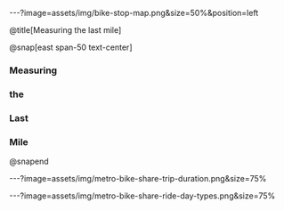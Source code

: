 ---?image=assets/img/bike-stop-map.png&size=50%&position=left

@title[Measuring the last mile]

@snap[east span-50 text-center]
### Measuring
### the
### Last
### Mile
@snapend


---?image=assets/img/metro-bike-share-trip-duration.png&size=75%




---?image=assets/img/metro-bike-share-ride-day-types.png&size=75%
